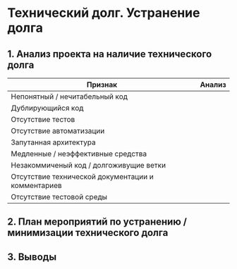 # **Технический долг. Устранение долга**

## 1. Анализ проекта на наличие технического долга


| Признак                                            | Анализ |
|----------------------------------------------------|--------|
| Непонятный / нечитабельный код                     |        |
| Дублирующийся код                                  |        |
| Отсутствие тестов                                  |        |
| Отсутствие автоматизации                           |        |
| Запутанная архитектура                             |        |
| Медленные / неэффективные средства                 |        |
| Незакоммиченый код / долгоживущие ветки            |        |
| Отсутствие технической документации и комментариев |        |
| Отсутствие тестовой среды                          |        |

## 2. План мероприятий по устранению / минимизации технического долга

## 3. Выводы
